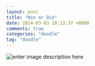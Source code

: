 ```yaml
---
layout: post
title: "Win or Die"
date: 2014-03-03 18:13:37 +0800
comments: true
categories: "doodle"
tag: "doodle"
---
```

![enter image description here](http://7xkn3f.com1.z0.glb.clouddn.com/10.jpg)